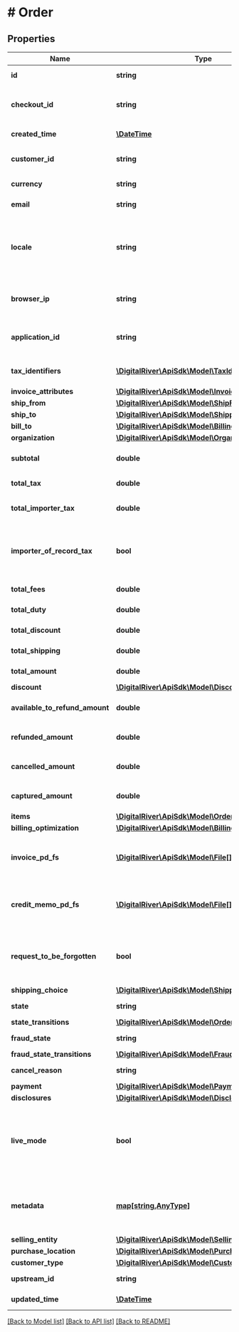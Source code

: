 # # Order

## Properties

Name | Type | Description | Notes
------------ | ------------- | ------------- | -------------
**id** | **string** | The unique identifier for the order. | [optional] [readonly] 
**checkout_id** | **string** | The unique identifier of the checkout submitted to create the order. | [optional] 
**created_time** | [**\DateTime**](\DateTime.md) | Time at which the order was created. | [optional] [readonly] 
**customer_id** | **string** | The identifier of the customer associated with this order. | [optional] 
**currency** | **string** | A three-letter ISO currency code. | [optional] 
**email** | **string** | The customer&#39;s email address. | [optional] 
**locale** | **string** | A designator that combines the two-letter ISO 639-1 language code with the ISO 3166-1 alpha-2 country code. | [optional] 
**browser_ip** | **string** | The IP address of the browser used by the customer when placing the order. | [optional] 
**application_id** | **string** | An arbitrary string identifier that can be used to track the application type. | [optional] [readonly] 
**tax_identifiers** | [**\DigitalRiver\ApiSdk\Model\TaxIdentifier[]**](TaxIdentifier.md) | A list of the tax identifiers applied to this order. | [optional] 
**invoice_attributes** | [**\DigitalRiver\ApiSdk\Model\InvoiceAttributes**](InvoiceAttributes.md) |  | [optional] 
**ship_from** | [**\DigitalRiver\ApiSdk\Model\ShipFrom**](ShipFrom.md) |  | [optional] 
**ship_to** | [**\DigitalRiver\ApiSdk\Model\Shipping**](Shipping.md) |  | [optional] 
**bill_to** | [**\DigitalRiver\ApiSdk\Model\Billing**](Billing.md) |  | [optional] 
**organization** | [**\DigitalRiver\ApiSdk\Model\Organization**](Organization.md) |  | [optional] 
**subtotal** | **double** | Represents the total order amount exclusive of tax. | [optional] [readonly] 
**total_tax** | **double** | Represents the total tax amount. | [optional] [readonly] 
**total_importer_tax** | **double** | Represents the total tax amount from the importer of record. | [optional] 
**importer_of_record_tax** | **bool** | If &lt;code&gt;true&lt;/code&gt;, indicates that the tax amount is paid by the importer of record. | [optional] [readonly] 
**total_fees** | **double** | Represents the total fee amount. | [optional] [readonly] 
**total_duty** | **double** | Represents the total duty amount. | [optional] [readonly] 
**total_discount** | **double** | Represents the total discount amount. | [optional] [readonly] 
**total_shipping** | **double** | Represents the total shipping amount. | [optional] [readonly] 
**total_amount** | **double** | Represents the total charge amount. | [optional] [readonly] 
**discount** | [**\DigitalRiver\ApiSdk\Model\Discount**](Discount.md) |  | [optional] 
**available_to_refund_amount** | **double** | The available to refund amount at the order-level. | [optional] 
**refunded_amount** | **double** | Represents the total payment amount refunded. | [optional] [readonly] 
**cancelled_amount** | **double** | Represents the total payment amount cancelled. | [optional] [readonly] 
**captured_amount** | **double** | Represents the total payment amount captured. | [optional] [readonly] 
**items** | [**\DigitalRiver\ApiSdk\Model\OrderItem[]**](OrderItem.md) |  | [optional] 
**billing_optimization** | [**\DigitalRiver\ApiSdk\Model\BillingOptimization**](BillingOptimization.md) |  | [optional] 
**invoice_pd_fs** | [**\DigitalRiver\ApiSdk\Model\File[]**](File.md) | An array of links to downloadable PDF invoices. If no invoices exist yet, the array is null. | [optional] 
**credit_memo_pd_fs** | [**\DigitalRiver\ApiSdk\Model\File[]**](File.md) | An array of links to downloadable PDF credit memos. If no credit memos exist yet, the array is null. | [optional] 
**request_to_be_forgotten** | **bool** | If &lt;code&gt;true&lt;/code&gt; indicates a user placing an order has requested this order be forgotten. | [optional] [default to false]
**shipping_choice** | [**\DigitalRiver\ApiSdk\Model\ShippingChoice**](ShippingChoice.md) |  | [optional] 
**state** | **string** | The current order state. | [optional] [readonly] 
**state_transitions** | [**\DigitalRiver\ApiSdk\Model\OrderStateTransitions**](OrderStateTransitions.md) |  | [optional] 
**fraud_state** | **string** | The fraud review state. | [optional] [readonly] 
**fraud_state_transitions** | [**\DigitalRiver\ApiSdk\Model\FraudStateTransitions**](FraudStateTransitions.md) |  | [optional] 
**cancel_reason** | **string** | Indicates the reason for the cancellation. | [optional] 
**payment** | [**\DigitalRiver\ApiSdk\Model\Payments**](Payments.md) |  | [optional] 
**disclosures** | [**\DigitalRiver\ApiSdk\Model\Disclosures**](Disclosures.md) |  | [optional] 
**live_mode** | **bool** | Has the value &lt;code&gt;true&lt;/code&gt; if the object exists in live mode or the value &lt;code&gt;false&lt;/code&gt; if the object exists in test mode. | [optional] 
**metadata** | [**map[string,AnyType]**](AnyType.md) | Key-value pairs used to store additional data. Value can be string, boolean or integer types. | [optional] 
**selling_entity** | [**\DigitalRiver\ApiSdk\Model\SellingEntity**](SellingEntity.md) |  | [optional] 
**purchase_location** | [**\DigitalRiver\ApiSdk\Model\PurchaseLocation**](PurchaseLocation.md) |  | [optional] 
**customer_type** | [**\DigitalRiver\ApiSdk\Model\CustomerType**](CustomerType.md) |  | [optional] 
**upstream_id** | **string** | The upstream identifier. | [optional] 
**updated_time** | [**\DateTime**](\DateTime.md) | Time at which the order was created. | [optional] [readonly] 

[[Back to Model list]](../../README.md#documentation-for-models) [[Back to API list]](../../README.md#documentation-for-api-endpoints) [[Back to README]](../../README.md)


